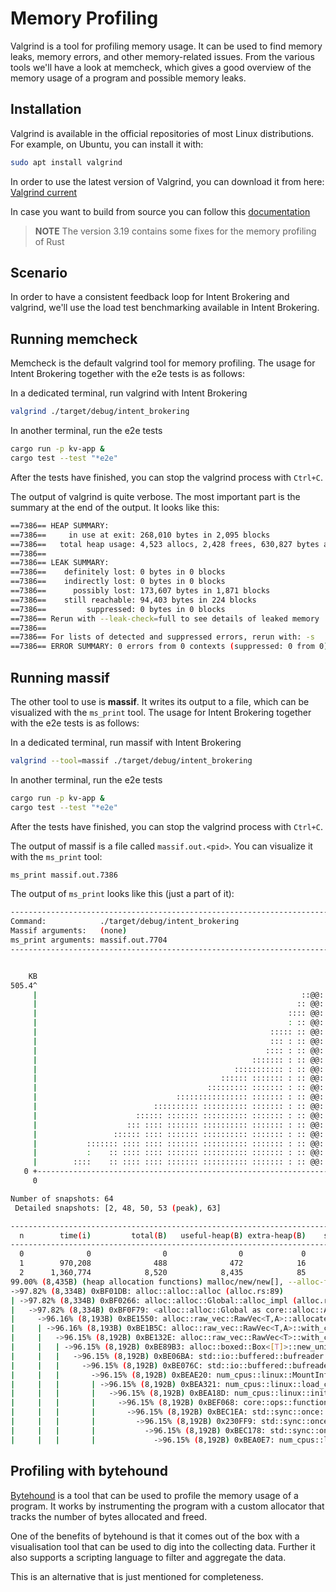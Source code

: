 # Memory Profiling

Valgrind is a tool for profiling memory usage. It can be used to find memory leaks,
memory errors, and other memory-related issues. From the various tools we'll have a
look at memcheck, which gives a good overview of the memory usage of a program and
possible memory leaks.

## Installation

Valgrind is available in the official repositories of most Linux distributions. For
example, on Ubuntu, you can install it with:

```bash
sudo apt install valgrind
```

In order to use the latest version of Valgrind, you can download it from here:
[Valgrind current](https://valgrind.org/downloads/current.html)

In case you want to build from source you can follow this [documentation](https://valgrind.org/docs/manual/manual-core.html#manual-core.install)

> **NOTE** The version 3.19 contains some fixes for the memory profiling of Rust

## Scenario

In order to have a consistent feedback loop for Intent Brokering and valgrind, we'll use the
load test benchmarking available in Intent Brokering.

## Running memcheck

Memcheck is the default valgrind tool for memory profiling. The usage for Intent Brokering
together with the e2e tests is as follows:

In a dedicated terminal, run valgrind with Intent Brokering

```bash
valgrind ./target/debug/intent_brokering
```

In another terminal, run the e2e tests

```bash
cargo run -p kv-app &
cargo test --test "*e2e"
```

After the tests have finished, you can stop the valgrind process with `Ctrl+C`.

The output of valgrind is quite verbose. The most important part is the summary at
the end of the output. It looks like this:

```bash
==7386== HEAP SUMMARY:
==7386==     in use at exit: 268,010 bytes in 2,095 blocks
==7386==   total heap usage: 4,523 allocs, 2,428 frees, 630,827 bytes allocated
==7386==
==7386== LEAK SUMMARY:
==7386==    definitely lost: 0 bytes in 0 blocks
==7386==    indirectly lost: 0 bytes in 0 blocks
==7386==      possibly lost: 173,607 bytes in 1,871 blocks
==7386==    still reachable: 94,403 bytes in 224 blocks
==7386==         suppressed: 0 bytes in 0 blocks
==7386== Rerun with --leak-check=full to see details of leaked memory
==7386==
==7386== For lists of detected and suppressed errors, rerun with: -s
==7386== ERROR SUMMARY: 0 errors from 0 contexts (suppressed: 0 from 0)
```

## Running massif

The other tool to use is **massif**. It writes its output to a file, which can be
visualized with the `ms_print` tool. The usage for Intent Brokering together with the e2e
tests is as follows:

In a dedicated terminal, run massif with Intent Brokering

```bash
valgrind --tool=massif ./target/debug/intent_brokering
```

In another terminal, run the e2e tests

```bash
cargo run -p kv-app &
cargo test --test "*e2e"
```

After the tests have finished, you can stop the valgrind process with `Ctrl+C`.

The output of massif is a file called `massif.out.<pid>`. You can visualize it with
the `ms_print` tool:

```bash
ms_print massif.out.7386
```

The output of `ms_print` looks like this (just a part of it):

```bash
--------------------------------------------------------------------------------
Command:            ./target/debug/intent_brokering
Massif arguments:   (none)
ms_print arguments: massif.out.7704
--------------------------------------------------------------------------------


    KB
505.4^                                                                 #
     |                                                           ::@@::#:
     |                                                          :: @@: #::
     |                                                        :::: @@: #::
     |                                                        : :: @@: #:::
     |                                                    ::::: :: @@: #:::
     |                                                    ::: : :: @@: #::::
     |                                                   :::: : :: @@: #::::
     |                                                ::::::: : :: @@: #::::
     |                                            ::::::::::: : :: @@: #:::::@
     |                                         :::::: ::::::: : :: @@: #:::::@
     |                                      ::::::::: ::::::: : :: @@: #:::::@
     |                               :::::::::::::::: ::::::: : :: @@: #:::::@
     |                          :::::::::: :::::::::: ::::::: : :: @@: #:::::@
     |                      :::::: ::::::: :::::::::: ::::::: : :: @@: #:::::@
     |                    ::: :::: ::::::: :::::::::: ::::::: : :: @@: #:::::@
     |                 :::::: :::: ::::::: :::::::::: ::::::: : :: @@: #:::::@
     |           ::::::: :::: :::: ::::::: :::::::::: ::::::: : :: @@: #:::::@
     |           :    :: :::: :::: ::::::: :::::::::: ::::::: : :: @@: #:::::@
     |        ::::    :: :::: :::: ::::::: :::::::::: ::::::: : :: @@: #:::::@
   0 +----------------------------------------------------------------------->Mi
     0                                                                   18.91

Number of snapshots: 64
 Detailed snapshots: [2, 48, 50, 53 (peak), 63]

--------------------------------------------------------------------------------
  n        time(i)         total(B)   useful-heap(B) extra-heap(B)    stacks(B)
--------------------------------------------------------------------------------
  0              0                0                0             0            0
  1        970,208              488              472            16            0
  2      1,360,774            8,520            8,435            85            0
99.00% (8,435B) (heap allocation functions) malloc/new/new[], --alloc-fns, etc.
->97.82% (8,334B) 0xBF01DB: alloc::alloc::alloc (alloc.rs:89)
| ->97.82% (8,334B) 0xBF0266: alloc::alloc::Global::alloc_impl (alloc.rs:171)
|   ->97.82% (8,334B) 0xBF0F79: <alloc::alloc::Global as core::alloc::Allocator>::allocate (alloc.rs:231)
|     ->96.16% (8,193B) 0xBE1550: alloc::raw_vec::RawVec<T,A>::allocate_in (raw_vec.rs:185)
|     | ->96.16% (8,193B) 0xBE1B5C: alloc::raw_vec::RawVec<T,A>::with_capacity_in (raw_vec.rs:131)
|     |   ->96.15% (8,192B) 0xBE132E: alloc::raw_vec::RawVec<T>::with_capacity (raw_vec.rs:93)
|     |   | ->96.15% (8,192B) 0xBE89B3: alloc::boxed::Box<[T]>::new_uninit_slice (boxed.rs:657)
|     |   |   ->96.15% (8,192B) 0xBE06BA: std::io::buffered::bufreader::BufReader<R>::with_capacity (bufreader.rs:96)
|     |   |     ->96.15% (8,192B) 0xBE076C: std::io::buffered::bufreader::BufReader<R>::new (bufreader.rs:75)
|     |   |       ->96.15% (8,192B) 0xBEAE20: num_cpus::linux::MountInfo::load_cpu (linux.rs:223)
|     |   |       | ->96.15% (8,192B) 0xBEA321: num_cpus::linux::load_cgroups (linux.rs:147)
|     |   |       |   ->96.15% (8,192B) 0xBEA18D: num_cpus::linux::init_cgroups (linux.rs:129)
|     |   |       |     ->96.15% (8,192B) 0xBEF068: core::ops::function::FnOnce::call_once (function.rs:248)
|     |   |       |       ->96.15% (8,192B) 0xBEC1EA: std::sync::once::Once::call_once::{{closure}} (once.rs:276)
|     |   |       |         ->96.15% (8,192B) 0x230FF9: std::sync::once::Once::call_inner (once.rs:434)
|     |   |       |           ->96.15% (8,192B) 0xBEC178: std::sync::once::Once::call_once (once.rs:276)
|     |   |       |             ->96.15% (8,192B) 0xBEA0E7: num_cpus::linux::cgroups_num_cpus (linux.rs:114)
```

## Profiling with bytehound

[Bytehound](https://github.com/koute/bytehound) is a tool that can be used to
profile the memory usage of a program. It works by instrumenting the program
with a custom allocator that tracks the number of bytes allocated and freed.

One of the benefits of bytehound is that it comes out of the box with a visualisation
tool that can be used to dig into the collecting data. Further it also supports
a scripting language to filter and aggregate the data.

This is an alternative that is just mentioned for completeness.
